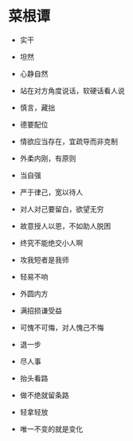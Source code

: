 # 菜根谭

- 实干

- 坦然

- 心静自然

- 站在对方角度说话，软硬话看人说

- 慎言，藏拙

- 德要配位

- 情欲应当存在，宜疏导而非克制

- 外柔内刚，有原则

- 当自强

- 严于律己，宽以待人

- 对人对己要留白，欲望无穷

- 故意授人以恩，不如助人脱困

- 终究不能绝交小人啊

- 攻我短者是我师

- 轻易不响

- 外圆内方

- 满招损谦受益

- 可愧不可悔，对人愧己不悔

- 退一步

- 尽人事

- 抬头看路

- 做不绝就留条路

- 轻拿轻放

- 唯一不变的就是变化
